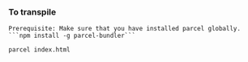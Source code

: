 ### To transpile
    Prerequisite: Make sure that you have installed parcel globally.
    ```npm install -g parcel-bundler```

```parcel index.html```
